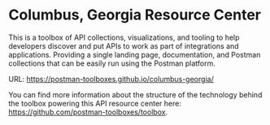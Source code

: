 # Columbus, Georgia Resource Center
This is a toolbox of API collections, visualizations, and tooling to help developers discover and put APIs to work as part of integrations and applications. Providing a single landing page, documentation, and Postman collections that can be easily run using the Postman platform.

URL: https://postman-toolboxes.github.io/columbus-georgia/

You can find more information about the structure of the technology behind the toolbox powering this API resource center here: https://github.com/postman-toolboxes/toolbox.
